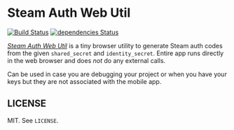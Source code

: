 # Steam Auth Web Util

[![Build Status](https://travis-ci.org/scholtzm/steam-auth-web-util.svg?branch=master)](https://travis-ci.org/scholtzm/steam-auth-web-util) [![dependencies Status](https://david-dm.org/scholtzm/steam-auth-web-util/status.svg)](https://david-dm.org/scholtzm/steam-auth-web-util)

[*Steam Auth Web Util*](http://scholtzm.github.io/steam-auth-web-util/) is a tiny browser utility to generate Steam auth codes from the given `shared_secret` and `identity_secret`. Entire app runs directly in the web browser and does *not* do any external calls.

Can be used in case you are debugging your project or when you have your keys but they are not associated with the mobile app.

## LICENSE

MIT. See `LICENSE`.
